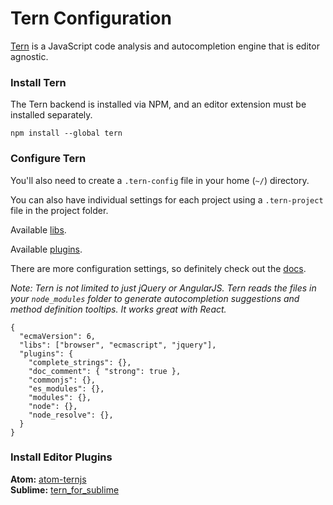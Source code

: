 # Tern Configuration
[Tern](http://ternjs.net/) is a JavaScript code analysis and autocompletion engine that is editor agnostic.  

### Install Tern
The Tern backend is installed via NPM, and an editor extension must be installed separately.  

```
npm install --global tern
```

### Configure Tern
You'll also need to create a `.tern-config` file in your home (`~/`) directory.  

You can also have individual settings for each project using a `.tern-project` file in the project folder.  

Available [libs](https://github.com/ternjs/tern/tree/master/defs).  

Available [plugins](https://github.com/ternjs/tern/tree/master/plugin).  

There are more configuration settings, so definitely check out the [docs](http://ternjs.net/doc/manual.html).  

*Note: Tern is not limited to just jQuery or AngularJS. Tern reads the files in your `node_modules` folder to generate autocompletion suggestions and method definition tooltips. It works great with React.*  

```
{
  "ecmaVersion": 6,
  "libs": ["browser", "ecmascript", "jquery"],
  "plugins": {
    "complete_strings": {},
    "doc_comment": { "strong": true },
    "commonjs": {},
    "es_modules": {},
    "modules": {},
    "node": {},
    "node_resolve": {},
  }
}
```

### Install Editor Plugins

**Atom:** [atom-ternjs](https://atom.io/packages/atom-ternjs)  
**Sublime:** [tern_for_sublime](https://packagecontrol.io/packages/tern_for_sublime)  
